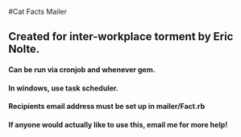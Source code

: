 #Cat Facts Mailer
## Created for inter-workplace torment by Eric Nolte.
#### Can be run via cronjob and whenever gem.
#### In windows, use task scheduler.  
#### Recipients email address must be set up in mailer/Fact.rb
#### If anyone would actually like to use this, email me for more help!